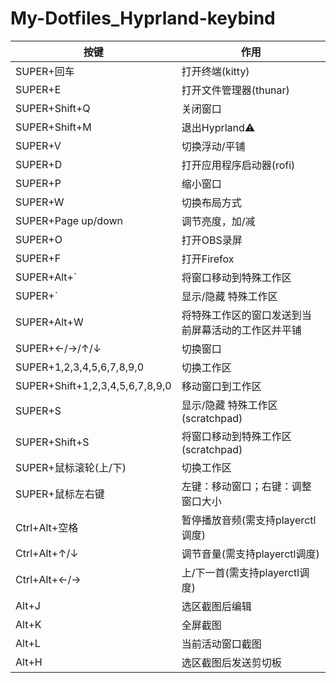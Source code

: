 # My-Dotfiles_Hyprland-keybind

| 按键 | 作用 |
| --- | --- |
| SUPER+回车 | 打开终端(kitty) |
| SUPER+E | 打开文件管理器(thunar) |
| SUPER+Shift+Q | 关闭窗口 |
| SUPER+Shift+M | 退出Hyprland⚠️ |
| SUPER+V | 切换浮动/平铺 |
| SUPER+D | 打开应用程序启动器(rofi) |
| SUPER+P | 缩小窗口 |
| SUPER+W | 切换布局方式 |
| SUPER+Page up/down | 调节亮度，加/减 |
| SUPER+O | 打开OBS录屏 |
| SUPER+F | 打开Firefox |
| SUPER+Alt+` | 将窗口移动到特殊工作区 |
| SUPER+` | 显示/隐藏 特殊工作区 |
| SUPER+Alt+W | 将特殊工作区的窗口发送到当前屏幕活动的工作区并平铺 |
| SUPER+←/→/↑/↓ | 切换窗口 |
| SUPER+1,2,3,4,5,6,7,8,9,0 | 切换工作区 |
| SUPER+Shift+1,2,3,4,5,6,7,8,9,0 | 移动窗口到工作区 |
| SUPER+S | 显示/隐藏 特殊工作区(scratchpad) |
| SUPER+Shift+S | 将窗口移动到特殊工作区(scratchpad) |
| SUPER+鼠标滚轮(上/下) | 切换工作区 |
| SUPER+鼠标左右键 | 左键：移动窗口；右键：调整窗口大小 |
| Ctrl+Alt+空格 | 暂停播放音频(需支持playerctl调度) |
| Ctrl+Alt+↑/↓ | 调节音量(需支持playerctl调度) |
| Ctrl+Alt+←/→ | 上/下一首(需支持playerctl调度) |
| Alt+J | 选区截图后编辑 |
| Alt+K | 全屏截图 |
| Alt+L | 当前活动窗口截图 |
| Alt+H | 选区截图后发送剪切板 |
